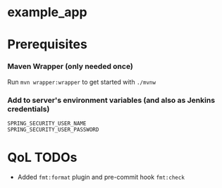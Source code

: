 # example_app

# Prerequisites

### Maven Wrapper (only needed once)
Run `mvn wrapper:wrapper` to get started with `./mvnw`

### Add to server's environment variables (and also as Jenkins credentials)
`SPRING_SECURITY_USER_NAME`  
`SPRING_SECURITY_USER_PASSWORD`

# QoL TODOs
- Added `fmt:format` plugin and pre-commit hook `fmt:check`